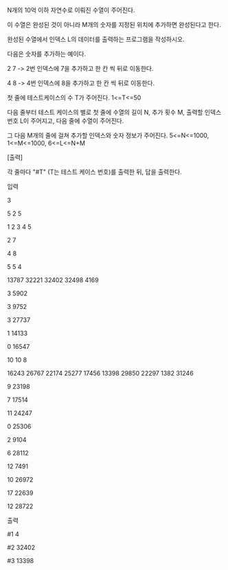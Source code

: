 N개의 10억 이하 자연수로 이뤄진 수열이 주어진다.

이 수열은 완성된 것이 아니라 M개의 숫자를 지정된 위치에 추가하면 완성된다고 한다.

완성된 수열에서 인덱스 L의 데이터를 출력하는 프로그램을 작성하시오.

다음은 숫자를 추가하는 예이다.

2 7 -> 2번 인덱스에 7을 추가하고 한 칸 씩 뒤로 이동한다.

4 8 -> 4번 인덱스에 8을 추가하고 한 칸 씩 뒤로 이동한다.

첫 줄에 테스트케이스의 수 T가 주어진다. 1<=T<=50

다음 줄부터 테스트 케이스의 별로 첫 줄에 수열의 길이 N, 추가 횟수 M, 출력할 인덱스 번호 L이 주어지고, 다음 줄에 수열이 주어진다.

그 다음 M개의 줄에 걸쳐 추가할 인덱스와 숫자 정보가 주어진다. 5<=N<=1000, 1<=M<=1000, 6<=L<=N+M

[출력]

각 줄마다 "#T" (T는 테스트 케이스 번호)를 출력한 뒤, 답을 출력한다.
 
입력

3

5 2 5

1 2 3 4 5

2 7

4 8

5 5 4

13787 32221 32402 32498 4169

3 5902

3 9752

3 27737

1 14133

0 16547

10 10 8


16243 26767 22174 25277 17456 13398 29850 22297 1382 31246

9 23198

7 17514

11 24247

0 25306

2 9104

6 28112

12 7491

10 26972

17 22639

12 28722	 


출력

#1 4

#2 32402

#3 13398
